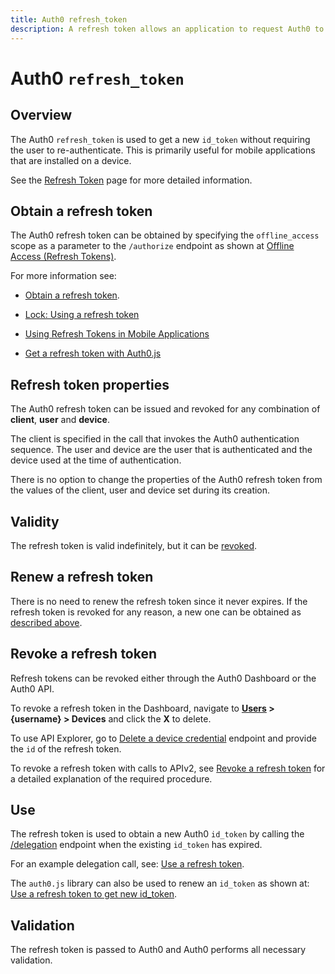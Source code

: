 ```yaml
---
title: Auth0 refresh_token
description: A refresh token allows an application to request Auth0 to issue a new id_token directly, without needing to re-authenticate the user.
---
```


# Auth0 `refresh_token`

## Overview

The Auth0 `refresh_token` is used to get a new `id_token` without requiring the user to re-authenticate.  This is primarily useful for mobile applications that are installed on a device.  

See the [Refresh Token](/refresh-token) page for more detailed information.

## Obtain a refresh token

The Auth0 refresh token can be obtained by specifying the `offline_access` scope as a parameter to the `/authorize` endpoint as shown at [Offline Access (Refresh Tokens)](/api/authentication#offline-access).

For more information see:

* [Obtain a refresh token](/refresh-token#obtain-a-refresh-token).

* [Lock: Using a refresh token](/libraries/lock/v9/using-a-refresh-token)

* [Using Refresh Tokens in Mobile Applications](https://github.com/auth0/auth0-angular/blob/master/docs/refresh-token.md)

* [Get a refresh token with Auth0.js](https://github.com/auth0/auth0.js#login)

## Refresh token properties

The Auth0 refresh token can be issued and revoked for any combination of **client**, **user** and **device**. 

The client is specified in the call that invokes the Auth0 authentication sequence. The user and device are the user that is authenticated and the device used at the time of authentication. 

There is no option to change the properties of the Auth0 refresh token from the values of the client, user and device set during its creation.

## Validity

The refresh token is valid indefinitely, but it can be [revoked](#revoke-a-refresh-token).

## Renew a refresh token

There is no need to renew the refresh token since it never expires. If the refresh token is revoked for any reason, a new one can be obtained as [described above](#obtain-a-refresh-token).

## Revoke a refresh token

Refresh tokens can be revoked either through the Auth0 Dashboard or the Auth0 API.

To revoke a refresh token in the Dashboard, navigate to **[Users](${uiURL}/#/users) > {username} > Devices** and click the **X** to delete.

To use API Explorer, go to [Delete a device credential](/api/management/v2#!/Device_Credentials/delete_device_credentials_by_id) endpoint and provide the `id` of the refresh token.

To revoke a refresh token with calls to APIv2, see [Revoke a refresh token](/refresh-token#revoke-a-refresh-token) for a detailed explanation of the required procedure.

## Use

The refresh token is used to obtain a new Auth0 `id_token` by calling the [/delegation](/api/authentication#!#post--delegation) endpoint when the existing `id_token` has expired.

For an example delegation call, see: [Use a refresh token](/refresh-token#use-a-refresh-token).

The `auth0.js` library can also be used to renew an `id_token` as shown at: [Use a refresh token to get new id_token](https://github.com/auth0/auth0.js#refresh-token).

## Validation

The refresh token is passed to Auth0 and Auth0 performs all necessary validation.
